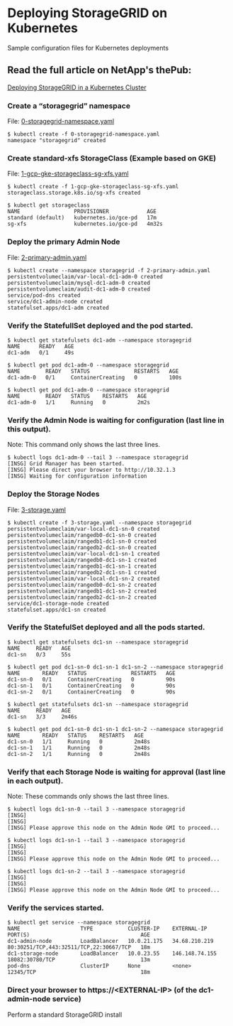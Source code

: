 # Deploying StorageGRID on Kubernetes
Sample configuration files for Kubernetes deployments

## Read the full article on NetApp's thePub:
[Deploying StorageGRID in a Kubernetes Cluster](https://netapp.io/2019/01/15/deploying-storagegrid-in-a-kubernetes-cluster/)

### Create a “storagegrid” namespace
File: [0-storagegrid-namespace.yaml](11.9.0/0-storagegrid-namespace.yaml)
```	
$ kubectl create -f 0-storagegrid-namespace.yaml
namespace "storagegrid" created
```
### Create standard-xfs StorageClass (Example based on GKE)
File: [1-gcp-gke-storageclass-sg-xfs.yaml](11.9.0/1-gcp-gke-storageclass-sg-xfs.yaml)
```
$ kubectl create -f 1-gcp-gke-storageclass-sg-xfs.yaml
storageclass.storage.k8s.io/sg-xfs created

$ kubectl get storageclass
NAME                 PROVISIONER            AGE
standard (default)   kubernetes.io/gce-pd   17m
sg-xfs               kubernetes.io/gce-pd   4m32s
```
### Deploy the primary Admin Node
File: [2-primary-admin.yaml](11.9.0/2-primary-admin.yaml)
```
$ kubectl create --namespace storagegrid -f 2-primary-admin.yaml
persistentvolumeclaim/var-local-dc1-adm-0 created
persistentvolumeclaim/mysql-dc1-adm-0 created
persistentvolumeclaim/audit-dc1-adm-0 created
service/pod-dns created
service/dc1-admin-node created
statefulset.apps/dc1-adm created
```
### Verify the StatefullSet deployed and the pod started.
```
$ kubectl get statefulsets dc1-adm --namespace storagegrid
NAME      READY   AGE
dc1-adm   0/1     49s

$ kubectl get pod dc1-adm-0 --namespace storagegrid
NAME        READY   STATUS              RESTARTS   AGE
dc1-adm-0   0/1     ContainerCreating   0          100s

$ kubectl get pod dc1-adm-0 --namespace storagegrid
NAME        READY   STATUS    RESTARTS   AGE
dc1-adm-0   1/1     Running   0          2m2s
```
### Verify the Admin Node is waiting for configuration (last line in this output).

Note: This command only shows the last three lines.
```
$ kubectl logs dc1-adm-0 --tail 3 --namespace storagegrid
[INSG] Grid Manager has been started.
[INSG] Please direct your browser to http://10.32.1.3
[INSG] Waiting for configuration information
```
### Deploy the Storage Nodes
File: [3-storage.yaml](11.9.0/3-storage.yaml)
```
$ kubectl create -f 3-storage.yaml --namespace storagegrid
persistentvolumeclaim/var-local-dc1-sn-0 created
persistentvolumeclaim/rangedb0-dc1-sn-0 created
persistentvolumeclaim/rangedb1-dc1-sn-0 created
persistentvolumeclaim/rangedb2-dc1-sn-0 created
persistentvolumeclaim/var-local-dc1-sn-1 created
persistentvolumeclaim/rangedb0-dc1-sn-1 created
persistentvolumeclaim/rangedb1-dc1-sn-1 created
persistentvolumeclaim/rangedb2-dc1-sn-1 created
persistentvolumeclaim/var-local-dc1-sn-2 created
persistentvolumeclaim/rangedb0-dc1-sn-2 created
persistentvolumeclaim/rangedb1-dc1-sn-2 created
persistentvolumeclaim/rangedb2-dc1-sn-2 created
service/dc1-storage-node created
statefulset.apps/dc1-sn created
```
### Verify the StatefulSet deployed and all the pods started.
```
$ kubectl get statefulsets dc1-sn --namespace storagegrid
NAME     READY   AGE
dc1-sn   0/3     55s
 
$ kubectl get pod dc1-sn-0 dc1-sn-1 dc1-sn-2 --namespace storagegrid
NAME       READY   STATUS              RESTARTS   AGE
dc1-sn-0   0/1     ContainerCreating   0          90s
dc1-sn-1   0/1     ContainerCreating   0          90s
dc1-sn-2   0/1     ContainerCreating   0          90s

$ kubectl get statefulsets dc1-sn --namespace storagegrid
NAME     READY   AGE
dc1-sn   3/3     2m46s

$ kubectl get pod dc1-sn-0 dc1-sn-1 dc1-sn-2 --namespace storagegrid
NAME       READY   STATUS    RESTARTS   AGE
dc1-sn-0   1/1     Running   0          2m48s
dc1-sn-1   1/1     Running   0          2m48s
dc1-sn-2   1/1     Running   0          2m48s
```
### Verify that each Storage Node is waiting for approval (last line in each output).

Note: These commands only shows the last three lines.
```
$ kubectl logs dc1-sn-0 --tail 3 --namespace storagegrid
[INSG]
[INSG]
[INSG] Please approve this node on the Admin Node GMI to proceed...

$ kubectl logs dc1-sn-1 --tail 3 --namespace storagegrid
[INSG]
[INSG]
[INSG] Please approve this node on the Admin Node GMI to proceed...

$ kubectl logs dc1-sn-2 --tail 3 --namespace storagegrid
[INSG]
[INSG]
[INSG] Please approve this node on the Admin Node GMI to proceed...

```
### Verify the services started.
```
$ kubectl get service --namespace storagegrid
NAME                   TYPE           CLUSTER-IP    EXTERNAL-IP      PORT(S)                                   AGE
dc1-admin-node         LoadBalancer   10.0.21.175   34.68.210.219    80:30251/TCP,443:32511/TCP,22:30667/TCP   18m
dc1-storage-node       LoadBalancer   10.0.23.55    146.148.74.155   18082:30780/TCP                           13m
pod-dns                ClusterIP      None          <none>           12345/TCP                                 18m
```
### Direct your browser to https://\<EXTERNAL-IP\> (of the dc1-admin-node service)
Perform a standard StorageGRID install

